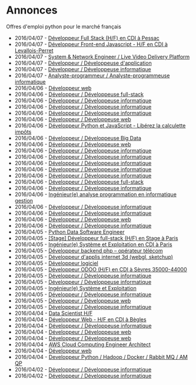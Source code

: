 # Annonces

Offres d'emploi python pour le marché français

* 2016/04/07 - [Développeur Full Stack (H/F) en CDI à Pessac](http://pyjobs.fr/job/1681/developpeur-full-stack-h-f-en-cdi-a-pessac "Développeur Full Stack (H/F) en CDI à Pessac")
* 2016/04/07 - [Développeur Front-end Javascript - H/F en CDI à Levallois-Perret](http://pyjobs.fr/job/1676/developpeur-front-end-javascript-h-f-en-cdi-a-levallois-perret "Développeur Front-end Javascript - H/F en CDI à Levallois-Perret")
* 2016/04/07 - [System & Network Engineer / Live Video Delivery Platform](http://pyjobs.fr/job/1685/system-network-engineer-live-video-delivery-platform "System & Network Engineer / Live Video Delivery Platform")
* 2016/04/07 - [Développeur / Développeuse d'application](http://pyjobs.fr/job/1677/developpeur-developpeuse-dapplication "Développeur / Développeuse d'application")
* 2016/04/07 - [Développeur / Développeuse informatique](http://pyjobs.fr/job/1680/developpeur-developpeuse-informatique "Développeur / Développeuse informatique")
* 2016/04/07 - [Analyste-programmeur / Analyste-programmeuse informatique](http://pyjobs.fr/job/1682/analyste-programmeur-analyste-programmeuse-informatique "Analyste-programmeur / Analyste-programmeuse informatique")
* 2016/04/06 - [Développeur web](http://pyjobs.fr/job/1654/developpeur-web "Développeur web")
* 2016/04/06 - [Développeur / Développeuse full-stack](http://pyjobs.fr/job/1668/developpeur-developpeuse-full-stack "Développeur / Développeuse full-stack")
* 2016/04/06 - [Développeur / Développeuse informatique](http://pyjobs.fr/job/1669/developpeur-developpeuse-informatique "Développeur / Développeuse informatique")
* 2016/04/06 - [Développeur / Développeuse informatique](http://pyjobs.fr/job/1675/developpeur-developpeuse-informatique "Développeur / Développeuse informatique")
* 2016/04/06 - [Développeur / Développeuse informatique](http://pyjobs.fr/job/1666/developpeur-developpeuse-informatique "Développeur / Développeuse informatique")
* 2016/04/06 - [Développeur / Développeuse web](http://pyjobs.fr/job/1673/developpeur-developpeuse-web "Développeur / Développeuse web")
* 2016/04/06 - [Développeur Python et JavaScript - Libérez la calculette impôts](http://pyjobs.fr/job/1664/developpeur-python-et-javascript-liberez-la-calculette-impots "Développeur Python et JavaScript - Libérez la calculette impôts")
* 2016/04/06 - [Développeur / Développeuse Big Data](http://pyjobs.fr/job/1655/developpeur-developpeuse-big-data "Développeur / Développeuse Big Data")
* 2016/04/06 - [Développeur / Développeuse web](http://pyjobs.fr/job/1665/developpeur-developpeuse-web "Développeur / Développeuse web")
* 2016/04/06 - [Développeur / Développeuse informatique](http://pyjobs.fr/job/1650/developpeur-developpeuse-informatique "Développeur / Développeuse informatique")
* 2016/04/06 - [Développeur / Développeuse informatique](http://pyjobs.fr/job/1667/developpeur-developpeuse-informatique "Développeur / Développeuse informatique")
* 2016/04/06 - [Développeur / Développeuse informatique](http://pyjobs.fr/job/1672/developpeur-developpeuse-informatique "Développeur / Développeuse informatique")
* 2016/04/06 - [Développeur / Développeuse informatique](http://pyjobs.fr/job/1683/developpeur-developpeuse-informatique "Développeur / Développeuse informatique")
* 2016/04/06 - [Développeur / Développeuse informatique](http://pyjobs.fr/job/1684/developpeur-developpeuse-informatique "Développeur / Développeuse informatique")
* 2016/04/06 - [Développeur / Développeuse full-stack](http://pyjobs.fr/job/1671/developpeur-developpeuse-full-stack "Développeur / Développeuse full-stack")
* 2016/04/06 - [Développeur / Développeuse informatique](http://pyjobs.fr/job/1674/developpeur-developpeuse-informatique "Développeur / Développeuse informatique")
* 2016/04/06 - [Ingénieur(e) analyse programmation en informatique gestion](http://pyjobs.fr/job/1679/ingenieur-e-analyse-programmation-en-informatique-gestion "Ingénieur(e) analyse programmation en informatique gestion")
* 2016/04/06 - [Développeur / Développeuse informatique](http://pyjobs.fr/job/1678/developpeur-developpeuse-informatique "Développeur / Développeuse informatique")
* 2016/04/06 - [Développeur / Développeuse informatique](http://pyjobs.fr/job/1670/developpeur-developpeuse-informatique "Développeur / Développeuse informatique")
* 2016/04/06 - [Développeur / Développeuse web](http://pyjobs.fr/job/1653/developpeur-developpeuse-web "Développeur / Développeuse web")
* 2016/04/06 - [Développeur / Développeuse informatique](http://pyjobs.fr/job/1651/developpeur-developpeuse-informatique "Développeur / Développeuse informatique")
* 2016/04/05 - [Python Data Software Engineer](http://pyjobs.fr/job/1652/python-data-software-engineer "Python Data Software Engineer")
* 2016/04/05 - [[Stage] Développeur full-stack (H/F) en Stage à Paris](http://pyjobs.fr/job/1646/stage-developpeur-full-stack-h-f-en-stage-a-paris "[Stage] Développeur full-stack (H/F) en Stage à Paris")
* 2016/04/05 - [Ingénieur(e) Système et Exploitation en CDI à Paris](http://pyjobs.fr/job/1645/ingenieur-e-systeme-et-exploitation-en-cdi-a-paris "Ingénieur(e) Système et Exploitation en CDI à Paris")
* 2016/04/05 - [Développeur backend php – opérateur télécom](http://pyjobs.fr/job/1640/developpeur-backend-php-operateur-telecom "Développeur backend php – opérateur télécom")
* 2016/04/05 - [Développeur d'applis internet 3d (webgl, sketchup)](http://pyjobs.fr/job/1641/developpeur-dapplis-internet-3d-webgl-sketchup "Développeur d'applis internet 3d (webgl, sketchup)")
* 2016/04/05 - [Développeur logiciel](http://pyjobs.fr/job/1639/developpeur-logiciel "Développeur logiciel")
* 2016/04/05 - [Développeur ODOO (H/F) en CDI à Sèvres 35000-44000](http://pyjobs.fr/job/1638/developpeur-odoo-h-f-en-cdi-a-sevres-35000-44000 "Développeur ODOO (H/F) en CDI à Sèvres 35000-44000")
* 2016/04/05 - [Développeur / Développeuse informatique](http://pyjobs.fr/job/1642/developpeur-developpeuse-informatique "Développeur / Développeuse informatique")
* 2016/04/05 - [Développeur / Développeuse informatique](http://pyjobs.fr/job/1649/developpeur-developpeuse-informatique "Développeur / Développeuse informatique")
* 2016/04/05 - [Ingénieur(e) Système et Exploitation](http://pyjobs.fr/job/1643/ingenieur-e-systeme-et-exploitation "Ingénieur(e) Système et Exploitation")
* 2016/04/05 - [Développeur / Développeuse informatique](http://pyjobs.fr/job/1637/developpeur-developpeuse-informatique "Développeur / Développeuse informatique")
* 2016/04/05 - [Développeur / Développeuse web](http://pyjobs.fr/job/1647/developpeur-developpeuse-web "Développeur / Développeuse web")
* 2016/04/05 - [Développeur / Développeuse informatique](http://pyjobs.fr/job/1648/developpeur-developpeuse-informatique "Développeur / Développeuse informatique")
* 2016/04/04 - [Data Scientist H/F](http://pyjobs.fr/job/1656/data-scientist-h-f "Data Scientist H/F")
* 2016/04/04 - [Développeur Web - H/F en CDI à Bègles](http://pyjobs.fr/job/1628/developpeur-web-h-f-en-cdi-a-begles "Développeur Web - H/F en CDI à Bègles")
* 2016/04/04 - [Développeur / Développeuse informatique](http://pyjobs.fr/job/1635/developpeur-developpeuse-informatique "Développeur / Développeuse informatique")
* 2016/04/04 - [Développeur / Développeuse web](http://pyjobs.fr/job/1644/developpeur-developpeuse-web "Développeur / Développeuse web")
* 2016/04/04 - [Développeur / Développeuse web](http://pyjobs.fr/job/1636/developpeur-developpeuse-web "Développeur / Développeuse web")
* 2016/04/04 - [AWS Cloud Computing Engineer Architect](http://pyjobs.fr/job/1629/aws-cloud-computing-engineer-architect "AWS Cloud Computing Engineer Architect")
* 2016/04/04 - [Développeur web](http://pyjobs.fr/job/1633/developpeur-web "Développeur web")
* 2016/04/04 - [Developpeur Python / Hadoop / Docker / Rabbit MQ / AM QP](http://pyjobs.fr/job/1630/developpeur-python-hadoop-docker-rabbit-mq-am-qp "Developpeur Python / Hadoop / Docker / Rabbit MQ / AM QP")
* 2016/04/02 - [Développeur / Développeuse informatique](http://pyjobs.fr/job/1631/developpeur-developpeuse-informatique "Développeur / Développeuse informatique")
* 2016/04/02 - [Développeur / Développeuse informatique](http://pyjobs.fr/job/1632/developpeur-developpeuse-informatique "Développeur / Développeuse informatique")

